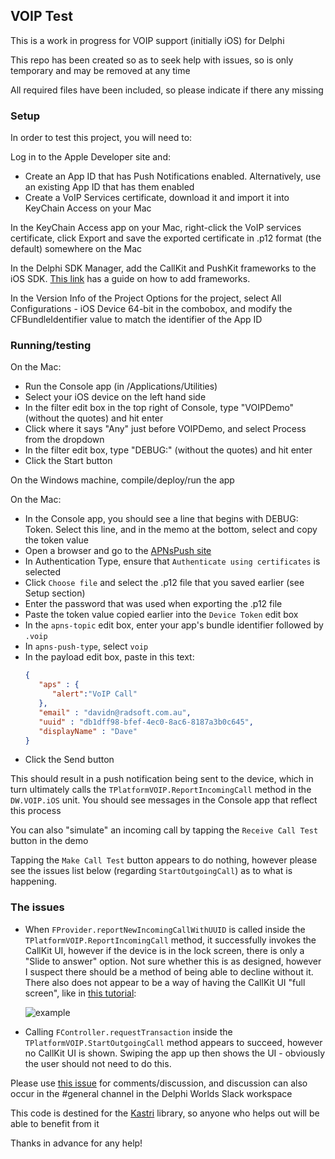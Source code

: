 ## VOIP Test

This is a work in progress for VOIP support (initially iOS) for Delphi

This repo has been created so as to seek help with issues, so is only temporary and may be removed at any time

All required files have been included, so please indicate if there any missing

### Setup

In order to test this project, you will need to:

Log in to the Apple Developer site and:
* Create an App ID that has Push Notifications enabled. Alternatively, use an existing App ID that has them enabled
* Create a VoIP Services certificate, download it and import it into KeyChain Access on your Mac

In the KeyChain Access app on your Mac, right-click the VoIP services certificate, click Export and save the exported certificate in .p12 format (the default) somewhere on the Mac

In the Delphi SDK Manager, add the CallKit and PushKit frameworks to the iOS SDK. [This link](https://delphiworlds.com/2013/10/adding-other-ios-frameworks-to-the-sdk-manager/) has a guide on how to add frameworks.

In the Version Info of the Project Options for the project, select All Configurations - iOS Device 64-bit in the combobox, and modify the CFBundleIdentifier value to match the identifier of the App ID

### Running/testing

On the Mac:
* Run the Console app (in /Applications/Utilities)
* Select your iOS device on the left hand side
* In the filter edit box in the top right of Console, type "VOIPDemo" (without the quotes) and hit enter
* Click where it says "Any" just before VOIPDemo, and select Process from the dropdown
* In the filter edit box, type "DEBUG:" (without the quotes) and hit enter
* Click the Start button

On the Windows machine, compile/deploy/run the app

On the Mac:
* In the Console app, you should see a line that begins with DEBUG: Token. Select this line, and in the memo at the bottom, select and copy the token value
* Open a browser and go to the [APNsPush site](https://apnspush.com/)
* In Authentication Type, ensure that `Authenticate using certificates` is selected
* Click `Choose file` and select the .p12 file that you saved earlier (see Setup section)
* Enter the password that was used when exporting the .p12 file
* Paste the token value copied earlier into the `Device Token` edit box
* In the `apns-topic` edit box, enter your app's bundle identifier followed by `.voip`
* In `apns-push-type`, select `voip`
* In the payload edit box, paste in this text:
  ```json
  {
     "aps" : {
        "alert":"VoIP Call"
     },
     "email" : "davidn@radsoft.com.au",
     "uuid" : "db1dff98-bfef-4ec0-8ac6-8187a3b0c645", 
     "displayName" : "Dave"
  }
  ```
* Click the Send button

This should result in a push notification being sent to the device, which in turn ultimately calls the `TPlatformVOIP.ReportIncomingCall` method in the `DW.VOIP.iOS` unit.
You should see messages in the Console app that reflect this process

You can also "simulate" an incoming call by tapping the `Receive Call Test` button in the demo

Tapping the `Make Call Test` button appears to do nothing, however please see the issues list below (regarding `StartOutgoingCall`) as to what is happening.

### The issues

* When `FProvider.reportNewIncomingCallWithUUID` is called inside the `TPlatformVOIP.ReportIncomingCall` method, it successfully invokes the CallKit UI, however if the device is in the lock screen, there is only a "Slide to answer" option. Not sure whether this is as designed, however I suspect there should be a method of being able to decline without it. There also does not appear to be a way of having the CallKit UI "full screen", like in [this tutorial](https://websitebeaver.com/callkit-swift-tutorial-super-easy):
  
  ![example](https://user-images.githubusercontent.com/26162804/32139717-cc2309a6-bc1f-11e7-91f4-6bbb158cbeb4.png)

* Calling `FController.requestTransaction` inside the `TPlatformVOIP.StartOutgoingCall` method appears to succeed, however no CallKit UI is shown. Swiping the app up then shows the UI - obviously the user should not need to do this. 

Please use [this issue](https://github.com/DelphiWorlds/VOIPDemo/issues/1) for comments/discussion, and discussion can also occur in the #general channel in the Delphi Worlds Slack workspace

This code is destined for the [Kastri](https://github.com/DelphiWorlds/Kastri) library, so anyone who helps out will be able to benefit from it

Thanks in advance for any help!



